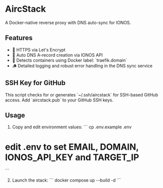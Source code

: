 # AircStack

A Docker-native reverse proxy with DNS auto-sync for IONOS.

## Features

- 🔐 HTTPS via Let's Encrypt
- 📡 Auto DNS A-record creation via IONOS API
- 🧠 Detects containers using Docker label: \`traefik.domain\`
- 🪵 Detailed logging and robust error handling in the DNS sync service

## SSH Key for GitHub

This script checks for or generates \`~/.ssh/aircstack\` for SSH-based GitHub access. Add \`aircstack.pub\` to your GitHub SSH keys.

## Usage

1. Copy and edit environment values:
   \`\`\`
   cp .env.example .env
# edit .env to set EMAIL, DOMAIN, IONOS_API_KEY and TARGET_IP
   \`\`\`

2. Launch the stack:
   \`\`\`
   docker compose up --build -d
   \`\`\`
